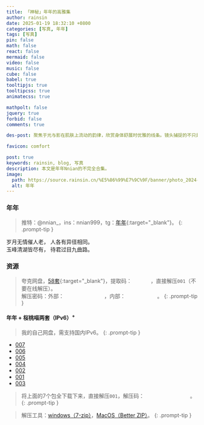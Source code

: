 ```yaml
---
title: 「神秘」年年的高雅集
author: rainsin
date: 2025-01-19 18:32:10 +0800
categories: [写真, 年年]
tags: [写真]
pin: false
math: false
react: false
mermaid: false
video: false
music: false
cube: false
babel: true
tooltipjs: true
tooltipcss: true
animatecss: true

mathpolt: false
jquery: true
forbid: false
comments: true

des-post: 聚焦于光与影在肌肤上流动的韵律，欣赏身体舒展时优雅的线条。镜头捕捉的不只是形态，更是那份自然、健康、充满呼吸感的生命力之美，更是光影雕琢之美。

favicon: comfort

post: true
keywords: rainsin, blog, 写真
description: 本文是年年Nnian的不完全合集。
image:
  path: https://source.rainsin.cn/%E5%86%99%E7%9C%9F/banner/photo_2024-01-25_22-03-06.webp
  alt: 年年
---
```


<link rel="stylesheet" href="/assets/post/nian/main-min.css"/>

<link rel="stylesheet" href="/assets/post/nian/index.css"/>

### 年年

> 推特：@nnian_，ins：nnian999，tg：[年年](https://t.me/nainbao){:target="_blank"}。
{: .prompt-tip }

<div class="poem-box">
<div>
 <span>岁月无情催人老，</span>
 <span>人各有异径相同。</span>
</div>
<div>
 <span>玉峰清湖皆尽有，</span>
 <span>待君过目九曲路。</span>
</div>
</div>

<div class="gallery-wrap">
    <div class="item item-1"></div>
    <div class="item item-2"></div>
    <div class="item item-3"></div>
    <div class="item item-4"></div>
    <div class="item item-5"></div>
    <div class="item item-6"></div>
</div>

### 资源

> 夸克网盘，[58套](https://pan.quark.cn/s/48787e7e3501){:target="_blank"}，提取码：<span data-clipboard-text="Xmce" class="mask-text" id="tiquma"> Xmce </span>，直接解压`001`（不要在线解压）。<br/>解压密码：外部：<span data-clipboard-text="NianNianYuya" class="mask-text" id="out_mima"> NianNianYuya </span>，内部：<span data-clipboard-text="Discussion" class="mask-text" id="nmnm-mima"> Discussion </span>。
{: .prompt-tip }

<h4>年年 + 桜桃喵两套（IPv6）<sup>+</sup></h4>

<div class="gallery-wrap">
    <div class="item item-7"></div>
    <div class="item item-8"></div>
    <div class="item item-9"></div>
    <div class="item item-10"></div>
    <div class="item item-11"></div>
    <div class="item item-12"></div>
</div>

> 我的自己网盘，需支持国内IPv6。
{: .prompt-tip }

- [007](https://pans.rainsin.cn:2000/d/kk/blog/写真/写真.7z.007)
- [006](https://pans.rainsin.cn:2000/d/kk/blog/写真/写真.7z.006)
- [005](https://pans.rainsin.cn:2000/d/kk/blog/写真/写真.7z.005)
- [004](https://pans.rainsin.cn:2000/d/kk/blog/写真/写真.7z.004)
- [002](https://pans.rainsin.cn:2000/d/kk/blog/写真/写真.7z.002)
- [001](https://pans.rainsin.cn:2000/d/kk/blog/写真/写真.7z.001)
- [003](https://pans.rainsin.cn:2000/d/kk/blog/写真/写真.7z.003)


> 将上面的7个包全下载下来，直接解压`001`，解压码：<span data-clipboard-text="NNMEsh7xHa4s" class="mask-text" id="tiquma-1"> NNMEsh7xHa4s </span>。
{: .prompt-tip }

> 解压工具：[windows（7-zip）](https://www.7-zip.org/)，[MacOS（Better ZIP）](https://macitbetter.com/)。
{: .prompt-tip }


<script defer src="/assets/post/nian/index-min.js"></script>

<style>
  .mask-text{
    mask-image:url(https://source.rainsin.cn/img/post/%E5%B9%B4%E5%B9%B4/mask.png),url(https://source.rainsin.cn/img/post/%E5%B9%B4%E5%B9%B4/mask.png);
    border: 2px solid;
    font-style: italic;
    cursor: pointer;
  }
  .tippy-box[data-theme~='mmmm'] {
  background-image: linear-gradient(to top, #a18cd1 0%, #fbc2eb 100%);
  color: #fff;
}
.tippy-box[data-theme~='mmmm'][data-placement^='top'] > .tippy-arrow::before {
  border-top-color: #a18cd1;
}
</style>